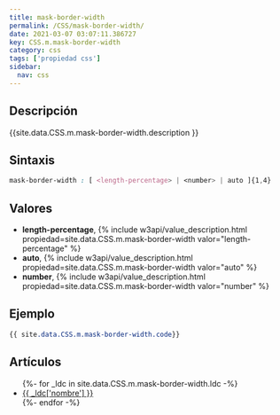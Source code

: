```yaml
---
title: mask-border-width
permalink: /CSS/mask-border-width/
date: 2021-03-07 03:07:11.386727
key: CSS.m.mask-border-width
category: css
tags: ['propiedad css']
sidebar: 
  nav: css
---
```


## Descripción
{{site.data.CSS.m.mask-border-width.description }}

## Sintaxis
~~~css
mask-border-width : [ <length-percentage> | <number> | auto ]{1,4}
~~~

## Valores
* **length-percentage**,  {% include w3api/value_description.html propiedad=site.data.CSS.m.mask-border-width valor="length-percentage" %}
* **auto**,  {% include w3api/value_description.html propiedad=site.data.CSS.m.mask-border-width valor="auto" %}
* **number**,  {% include w3api/value_description.html propiedad=site.data.CSS.m.mask-border-width valor="number" %}

## Ejemplo
~~~css
{{ site.data.CSS.m.mask-border-width.code}}
~~~

## Artículos
<ul>
{%- for _ldc in site.data.CSS.m.mask-border-width.ldc -%}
   <li>
       <a href="{{_ldc['url'] }}">{{ _ldc['nombre'] }}</a>
   </li>
{%- endfor -%}
</ul>
